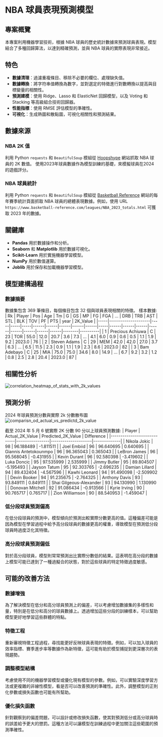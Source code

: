 # NBA 球員表現預測模型

## 專案概覽

本專案利用機器學習技術，根據 NBA 球員的歷史統計數據來預測球員表現。模型結合了多種回歸算法，以達到精確預測，並與 NBA 球員的實際表現非常接近。

## 特色

- **數據清理**：過濾重複條目、移除不必要的欄位、處理缺失值。
- **數據轉換**：將字符串值轉換為數字，並對選定的特徵進行對數轉換以提高與目標變量的相關性。
- **預測建模**：使用 Ridge、Lasso 和 ElasticNet 回歸模型，以及 Voting 和 Stacking 等高級組合技術回歸器。
- **性能指標**：使用 RMSE 評估模型的準確性。
- **可視化**：生成熱圖和散點圖，可視化相關性和預測結果。

## 數據來源
### NBA 2K 值
利用 Python `requests` 和 `BeautifulSoup` 模組從 [Hoopshype](https://hoopshype.com/nba2k/) 網站抓取 NBA 球員的 2K 數值。
使用2023年球員數據作為模型訓練的基礎，來模擬球員在2024的遊戲評分。

### NBA 球員統計
利用 Python `requests` 和 `BeautifulSoup` 模組從 [Basketball Reference](https://www.basketball-reference.com/) 網站的每年賽季統計頁面抓取 NBA 球員的總體表現數據。例如，使用 URL `https://www.basketball-reference.com/leagues/NBA_2023_totals.html` 可獲取 2023 年的數據。

## 關鍵庫

- **Pandas** 用於數據操作和分析。
- **Seaborn** 和 **Matplotlib** 用於數據可視化。
- **Scikit-Learn** 用於實施機器學習模型。
- **NumPy** 用於數值運算。
- **Joblib** 用於保存和加載機器學習模型。

## 模型建構過程

### 數據摘要
數據集包含 369 筆條目，每個條目包含 32 個與球員表現相關的特徵。
樣本數據:
| Rk  | Player              | Pos | Age | Tm  |  G   | GS   | MP   | FG   | FGA  | ... | DRB  | TRB  | AST  | STL  | BLK  | TOV  | PF   | PTS  | year   | 2K_Value |
|-----|---------------------|-----|-----|-----|------|------|------|------|------|-----|------|------|------|------|------|------|------|------|--------|----------|
| 1   | Precious Achiuwa    | C   | 23  | TOR | 55.0 | 12.0 | 20.7 | 3.6  | 7.3  | ... | 4.1  | 6.0  | 0.9  | 0.6  | 0.5  | 1.1  | 1.9  | 9.2  | 2023.0 | 76       |
| 2   | Steven Adams        | C   | 29  | MEM | 42.0 | 42.0 | 27.0 | 3.7  | 6.3  | ... | 6.5  | 11.5 | 2.3  | 0.9  | 1.1  | 1.9  | 2.3  | 8.6  | 2023.0 | 82       |
| 3   | Bam Adebayo         | C   | 25  | MIA | 75.0 | 75.0 | 34.6 | 8.0  | 14.9 | ... | 6.7  | 9.2  | 3.2  | 1.2  | 0.8  | 2.5  | 2.8  | 20.4 | 2023.0 | 87       |


## 相關性分析
![correlation_heatmap_of_stats_with_2k_values](https://github.com/nw7551762/2k-value-predict/assets/118497430/b4262d8d-f3c0-4457-9217-c0f2a960f557)







## 預測分析
2024 年球員預測分數與實際 2k 分數散布圖
![comparisn_od_actual_vs_predictd_2k_value](https://github.com/nw7551762/2k-value-predict/assets/118497430/3617d4ff-0659-415f-9c07-2f63bebd0c0c)

截至 2024 年 5 月 6 號實際 2K 分數 90 分以上球員預測數據:
|                Player       | Actual_2K_Value | Predicted_2K_Value  | Difference   |
|-----------------------------|-----------------|---------------------|--------------|
| Nikola Jokic                | 98              | 96.188489           | -1.811511    |
| Joel Embiid                 | 96              | 96.640695           | 0.640695     |
| Giannis Antetokounmpo       | 96              | 96.365043           | 0.365043     |
| LeBron James                | 96              | 95.568045           | -0.431955    |
| Kevin Durant                | 96              | 92.580398           | -3.419602    |
| Luka Doncic                 | 95              | 97.535999           | 2.535999     |
| Jimmy Butler                | 95              | 89.804507           | -5.195493    |
| Jayson Tatum                | 95              | 92.303765           | -2.696235    |
| Damian Lillard              | 94              | 89.432404           | -4.567596    |
| Kawhi Leonard               | 94              | 91.490098           | -2.509902    |
| Devin Booker                | 94              | 91.235675           | -2.764325    |
| Anthony Davis               | 93              | 93.849111           | 0.849111     |
| Shai Gilgeous-Alexander     | 93              | 94.130990           | 1.130990     |
| Donovan Mitchell            | 92              | 91.086434           | -0.913566    |
| Kyrie Irving                | 90              | 90.765717           | 0.765717     |
| Zion Williamson             | 90              | 88.540953           | -1.459047    |


            
### 低分段球員預測偏高
在低分段球員的預測中，模型傾向於預測出較實際分數更高的值。這種偏差可能是因為模型在學習過程中給予高分段球員的數據更高的權重，導致模型在預測低分段球員時過度泛化其特徵。
### 高分段球員預測偏低
對於高分段球員，模型則常常預測出比實際分數低的結果。這表明在高分段的數據上模型可能已達到了一種過擬合的狀態，對於這些球員的特定特徵過度敏感。


## 可能的改善方法
### 數據增強
為了解決模型在低分和高分球員預測上的偏差，可以考慮增加數據集的多樣性和量，特別是在低分和高分的球員數據上。透過增加這些分段的訓練樣本，可以幫助模型更好地學習這些群體的特點。
### 特徵工程
重新審視特徵工程過程，尋找能更好反映球員表現的特徵。例如，可以加入球員的效率指標、賽季進步率等數據作為新特徵，這可能有助於模型捕捉到更深層次的表現趨勢。
### 調整模型結構
考慮使用不同的機器學習模型或優化現有模型的參數。例如，可以實驗深度學習方法或更複雜的非線性模型，看是否可以改善預測的準確性。此外，調整模型的正則化參數或損失函數也可能有所幫助。
### 優化損失函數
針對觀察到的偏差問題，可以設計或修改損失函數，使其對預測低分或高分球員時的誤差給予更大的懲罰。這種方法可以讓模型在訓練過程中更加關注這些範圍的預測準確性。
